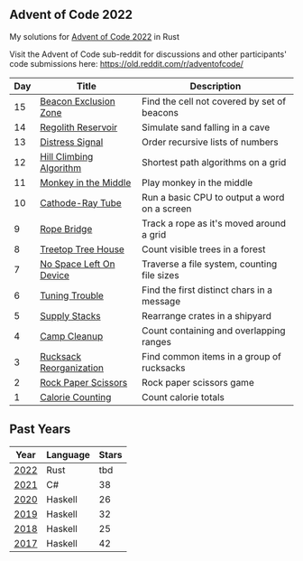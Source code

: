 ## Advent of Code 2022

My solutions for [Advent of Code 2022](http://adventofcode.com/2022) in Rust

Visit the Advent of Code sub-reddit for discussions and other participants' code submissions here: https://old.reddit.com/r/adventofcode/

| Day | Title                                           | Description                                  |
| --- | ----------------------------------------------- | -------------------------------------------- |
| 15  | [Beacon Exclusion Zone](./day_15/src/main.rs)   | Find the cell not covered by set of beacons  |
| 14  | [Regolith Reservoir](./day_14/src/main.rs)      | Simulate sand falling in a cave              |
| 13  | [Distress Signal](./day_13/src/main.rs)         | Order recursive lists of numbers             |
| 12  | [Hill Climbing Algorithm](./day_12/src/main.rs) | Shortest path algorithms on a grid           |
| 11  | [Monkey in the Middle](./day_11/src/main.rs)    | Play monkey in the middle                    |
| 10  | [Cathode-Ray Tube](./day_10/src/main.rs)        | Run a basic CPU to output a word on a screen |
| 9   | [Rope Bridge](./day_09/src/main.rs)             | Track a rope as it's moved around a grid     |
| 8   | [Treetop Tree House](./day_08/src/main.rs)      | Count visible trees in a forest              |
| 7   | [No Space Left On Device](./day_07/src/main.rs) | Traverse a file system, counting file sizes  |
| 6   | [Tuning Trouble](./day_06/src/main.rs)          | Find the first distinct chars in a message   |
| 5   | [Supply Stacks](./day_05/src/main.rs)           | Rearrange crates in a shipyard               |
| 4   | [Camp Cleanup](./day_04/src/main.rs)            | Count containing and overlapping ranges      |
| 3   | [Rucksack Reorganization](./day_03/src/main.rs) | Find common items in a group of rucksacks    |
| 2   | [Rock Paper Scissors](./day_02/src/main.rs)     | Rock paper scissors game                     |
| 1   | [Calorie Counting](./day_01/src/main.rs)        | Count calorie totals                         |

## Past Years

| Year                                              | Language | Stars |
| ------------------------------------------------- | -------- | ----- |
| [2022](https://github.com/jasonincanada/aoc-2022) | Rust     | tbd   |
| [2021](https://github.com/jasonincanada/aoc-2021) | C#       | 38    |
| [2020](https://github.com/jasonincanada/aoc-2020) | Haskell  | 26    |
| [2019](https://github.com/jasonincanada/aoc-2019) | Haskell  | 32    |
| [2018](https://github.com/jasonincanada/aoc-2018) | Haskell  | 25    |
| [2017](https://github.com/jasonincanada/aoc-2017) | Haskell  | 42    |
